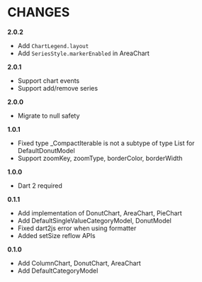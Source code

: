 # CHANGES

**2.0.2**
* Add `ChartLegend.layout`
* Add `SeriesStyle.markerEnabled` in AreaChart

**2.0.1**
* Support chart events
* Support add/remove series

**2.0.0**
* Migrate to null safety

**1.0.1**
* Fixed type _CompactIterable<String> is not a subtype of type List<String> for DefaultDonutModel
* Support zoomKey, zoomType, borderColor, borderWidth

**1.0.0**
* Dart 2 required

**0.1.1**

* Add implementation of DonutChart, AreaChart, PieChart
* Add DefaultSingleValueCategoryModel, DonutModel
* Fixed dart2js error when using formatter
* Added setSize reflow APIs

**0.1.0**

* Add ColumnChart, DonutChart, AreaChart
* Add DefaultCategoryModel